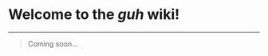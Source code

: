 # Welcome to the *guh* wiki!
--------------------------------------------
> Coming soon...

    










